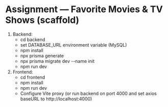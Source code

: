 # Assignment — Favorite Movies & TV Shows (scaffold)


1. Backend:
   - cd backend
   - set DATABASE_URL environment variable (MySQL)
   - npm install
   - npx prisma generate
   - npx prisma migrate dev --name init
   - npm run dev
2. Frontend:
   - cd frontend
   - npm install
   - npm run dev
   - Configure Vite proxy (or run backend on port 4000 and set axios baseURL to http://localhost:4000)

